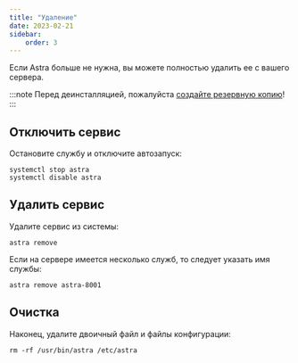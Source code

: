 ```yaml
---
title: "Удаление"
date: 2023-02-21
sidebar:
    order: 3
---
```



Если Astra больше не нужна, вы можете полностью удалить ее с вашего сервера.

:::note
Перед деинсталляцией, пожалуйста [создайте резервную копию](/ru/astra/admin-guide/administration/backup)!
:::

## Отключить сервис[](/ru/astra/admin-guide/administration/uninstall#disable-service)

Остановите службу и отключите автозапуск:

```
systemctl stop astra
systemctl disable astra
```

## Удалить сервис[](/ru/astra/admin-guide/administration/uninstall#remove-service)

Удалите сервис из системы:

```
astra remove
```

Если на сервере имеется несколько служб, то следует указать имя службы:

```
astra remove astra-8001
```

## Очистка[](/ru/astra/admin-guide/administration/uninstall#cleanup)

Наконец, удалите двоичный файл и файлы конфигурации:

```
rm -rf /usr/bin/astra /etc/astra
```
